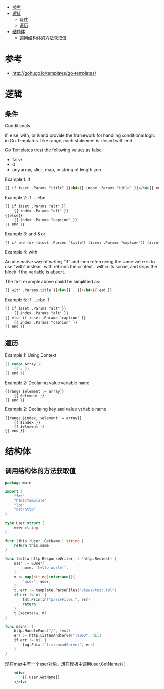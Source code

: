 <!-- TOC -->

- [参考](#参考)
- [逻辑](#逻辑)
    - [条件](#条件)
    - [遍历](#遍历)
- [结构体](#结构体)
    - [调用结构体的方法获取值](#调用结构体的方法获取值)

<!-- /TOC -->

# 参考 #

* <http://gohugo.io/templates/go-templates/>

# 逻辑 #

## 条件 ##

Conditionals

if, else, with, or & and provide the framework for handling conditional logic in Go Templates. Like range, each statement is closed with end.

Go Templates treat the following values as false:

* false
* 0
* any array, slice, map, or string of length zero

Example 1: if

```html
{{ if isset .Params "title" }}<h4>{{ index .Params "title" }}</h4>{{ end }}
```

Example 2: if … else

```html
{{ if isset .Params "alt" }}
    {{ index .Params "alt" }}
{{else}}
    {{ index .Params "caption" }}
{{ end }}
```

Example 3: and & or

```html
{{ if and (or (isset .Params "title") (isset .Params "caption")) (isset .Params "attr")}}
```

Example 4: with

An alternative way of writing “if” and then referencing the same value is to use “with” instead. with rebinds the context . within its scope, and skips the block if the variable is absent.

The first example above could be simplified as:

```html
{{ with .Params.title }}<h4>{{ . }}</h4>{{ end }}
```

Example 5: if … else if

```html
{{ if isset .Params "alt" }}
    {{ index .Params "alt" }}
{{ else if isset .Params "caption" }}
    {{ index .Params "caption" }}
{{ end }}
```


## 遍历 ##

Example 1: Using Context

```go
{{ range array }}
    {{ . }}
{{ end }}
```

Example 2: Declaring value variable name

```
{{range $element := array}}
    {{ $element }}
{{ end }}
```

Example 2: Declaring key and value variable name

```
{{range $index, $element := array}}
    {{ $index }}
    {{ $element }}
{{ end }}
```


# 结构体

## 调用结构体的方法获取值

```go
package main

import (
	"fmt"
	"html/template"
	"log"
	"net/http"
)

type User struct {
	name string
}

func (this *User) GetName() string {
	return this.name
}

func test(w http.ResponseWriter, r *http.Request) {
	user := &User{
		name: "hello world!",
	}
	m := map[string]interface{}{
		"user": user,
	}
	t, err := template.ParseFiles("views/test.tpl")
	if err != nil {
		fmt.Println("parseFiles:", err)
		return
	}
	t.Execute(w, m)
}

func main() {
	http.HandleFunc("/", test)
	err := http.ListenAndServe(":9090", nil)
	if err != nil {
		log.Fatal("listenAndServe:", err)
	}
}
```

现在map中有一个user对象，想在模板中调用user.GetName()：

```html
    <div>
        {{.user.GetName}}
    </div>
```


